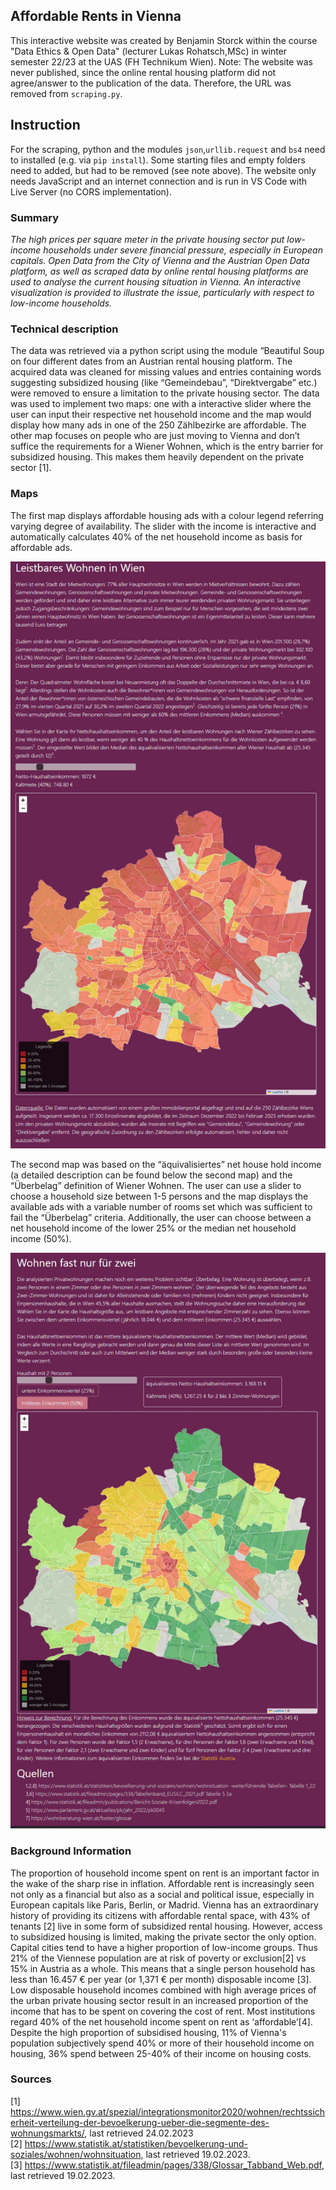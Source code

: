 ## Affordable Rents in Vienna
This interactive website was created by Benjamin Storck within the course "Data Ethics & Open Data" (lecturer Lukas Rohatsch,MSc)  in winter semester 22/23 at the UAS (FH Technikum Wien).
Note: The website was never published, since the online rental housing platform did not agree/answer to the publication of the data. 
Therefore, the URL was removed from `scraping.py`.

## Instruction
For the scraping, python and the modules `json`,`urllib.request` and `bs4` need to installed (e.g. via `pip install`). Some starting files and empty folders need to added, but had to be removed (see note above). The website only needs JavaScript and an internet connection and is run in VS Code with Live Server (no CORS implementation).

### Summary
*The high prices per square meter in the private housing sector put low-income households under severe financial pressure, especially in European capitals. Open Data from the City of Vienna and the Austrian Open Data platform, as well as scraped data by online rental housing platforms are used to analyse the current housing situation in Vienna. An interactive visualization is provided to illustrate the issue, particularly with respect to low-income households.*

### Technical description
The data was retrieved via a python script using the module “Beautiful Soup on four different dates from an Austrian rental housing platform. The acquired data was cleaned for missing values and entries containing words suggesting subsidized housing (like “Gemeindebau”, “Direktvergabe” etc.) were removed to ensure a limitation to the private housing sector. The data was used to implement two maps: one with a interactive slider where the user can input their respective net household income and the map would display how many ads in one of the 250 Zählbezirke are affordable. The other map focuses on people who are just moving to Vienna and don’t suffice the requirements for a Wiener Wohnen, which is the entry barrier for subsidized housing. This makes them heavily dependent on the private sector [1].

### Maps
The first map displays affordable housing ads with a colour legend referring varying degree of availability. The slider with the income is interactive and automatically calculates 40% of the net household income as basis for affordable ads. 

![income map](https://raw.githubusercontent.com/panda-lambda/leistbares_Wohnen/main/income_map.jpg)


The second map was based on the “äquivalisiertes” net house hold income (a detailed description can be found below the second map) and the “Überbelag” definition of Wiener Wohnen. The user can use a slider to choose a household size between 1-5 persons  and the map displays the available ads with a variable number of rooms set which was sufficient to fail the “Überbelag” criteria. Additionally, the user can choose between a net household income of the lower 25% or the median net household income (50%). 

![room map](https://raw.githubusercontent.com/panda-lambda/leistbares_Wohnen/main/room_map.jpg)


### Background Information
The proportion of household income spent on rent is an important factor in the wake of the sharp rise in inflation. Affordable rent is increasingly seen not only as a financial but also as a social and political issue, especially in European capitals like Paris, Berlin, or Madrid. Vienna has an extraordinary history of providing its citizens with affordable rental space, with 43% of tenants [2] live in some form of subsidized rental housing. However, access to subsidized housing is limited, making the private sector the only option. 
Capital cities tend to have a higher proportion of low-income groups. Thus 21% of the Viennese population are at risk of poverty or exclusion[2] vs 15% in Austria as a whole. This means that a single person household has less than 16.457 € per year (or 1,371 € per month) disposable income [3]. Low disposable household incomes combined with high average prices of the urban private housing sector result in an increased proportion of the income that has to be spent on covering the cost of rent. Most institutions regard 40% of the net household income spent on rent as ‘affordable’[4]. Despite the high proportion of subsidised housing, 11% of Vienna's population subjectively spend 40% or more of their household income on housing, 36% spend between 25-40% of their income on housing costs. 

### Sources
[1] https://www.wien.gv.at/spezial/integrationsmonitor2020/wohnen/rechtssicherheit-verteilung-der-bevoelkerung-ueber-die-segmente-des-wohnungsmarkts/, last retrieved 24.02.2023<br />
[2] https://www.statistik.at/statistiken/bevoelkerung-und-soziales/wohnen/wohnsituation, last retrieved 19.02.2023.<br />
[3] https://www.statistik.at/fileadmin/pages/338/Glossar_Tabband_Web.pdf, last retrieved 19.02.2023.






